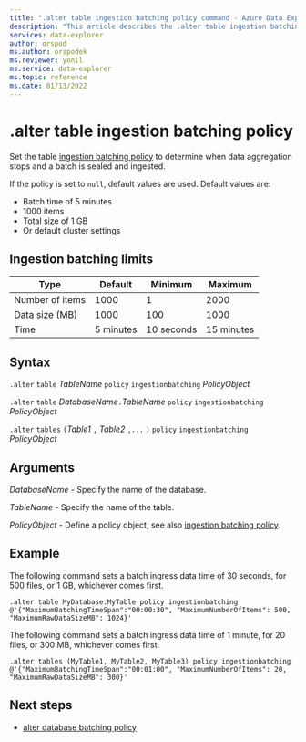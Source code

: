 ```yaml
---
title: ".alter table ingestion batching policy command - Azure Data Explorer"
description: "This article describes the .alter table ingestion batching policy command in Azure Data Explorer."
services: data-explorer
author: orspod
ms.author: orspodek
ms.reviewer: yonil
ms.service: data-explorer
ms.topic: reference
ms.date: 01/13/2022
---
```

# .alter table ingestion batching policy

Set the table [ingestion batching policy](batchingpolicy.md) to determine when data aggregation stops and a batch is sealed and ingested. 

If the policy is set to `null`, default values are used. Default values are:

* Batch time of 5 minutes
* 1000 items
* Total size of 1 GB
* Or default cluster settings

## Ingestion batching limits

| Type | Default | Minimum | Maximum
|---|---|---|---|
| Number of items | 1000 | 1 | 2000 |
| Data size (MB) | 1000 | 100 | 1000 |
| Time | 5 minutes | 10 seconds | 15 minutes |

## Syntax

`.alter` `table` *TableName* `policy` `ingestionbatching` *PolicyObject*

`.alter` `table` *DatabaseName*`.`*TableName* `policy` `ingestionbatching` *PolicyObject*

`.alter` `tables` `(`*Table1* `,` *Table2*  `,...` `)` `policy` `ingestionbatching` *PolicyObject*

## Arguments

*DatabaseName* - Specify the name of the database.

*TableName* - Specify the name of the table.

*PolicyObject* - Define a policy object, see also [ingestion batching policy](batchingpolicy.md).

## Example

The following command sets a batch ingress data time of 30 seconds, for 500 files, or 1 GB, whichever comes first.

```kusto
.alter table MyDatabase.MyTable policy ingestionbatching @'{"MaximumBatchingTimeSpan":"00:00:30", "MaximumNumberOfItems": 500, "MaximumRawDataSizeMB": 1024}'
```

The following command sets a batch ingress data time of 1 minute, for 20 files, or 300 MB, whichever comes first.

```kusto
.alter tables (MyTable1, MyTable2, MyTable3) policy ingestionbatching @'{"MaximumBatchingTimeSpan":"00:01:00", "MaximumNumberOfItems": 20, "MaximumRawDataSizeMB": 300}'
```

## Next steps

* [alter database batching policy](alter-database-ingestion-batching-policy.md)
